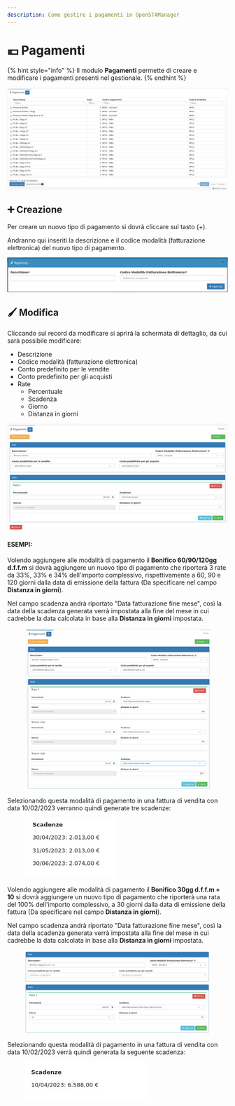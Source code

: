 ```yaml
---
description: Come gestire i pagamenti in OpenSTAManager
---
```


# 💶 Pagamenti

{% hint style="info" %}
Il modulo **Pagamenti** permette di creare e modificare i pagamenti presenti nel gestionale.
{% endhint %}

![](<../../../../.gitbook/assets/image (204).png>)

## ➕ Creazione

Per creare un nuovo tipo di pagamento si dovrà cliccare sul tasto (+).

Andranno qui inseriti la descrizione e il codice modalità (fatturazione elettronica) del nuovo tipo di pagamento.

![](<../../../../.gitbook/assets/image (192).png>)

## 🖌️ Modifica

Cliccando sul record da modificare si aprirà la schermata di dettaglio, da cui sarà possibile modificare:

* Descrizione
* Codice modalità (fatturazione elettronica)
* Conto predefinito per le vendite
* Conto predefinito per gli acquisti
* Rate
  * Percentuale
  * Scadenza
  * Giorno
  * Distanza in giorni

![](<../../../../.gitbook/assets/image (224).png>)

#### ESEMPI:

Volendo aggiungere alle modalità di pagamento il **Bonifico 60/90/120gg d.f.f.m** si dovrà aggiungere un nuovo tipo di pagamento che riporterà 3 rate da 33%, 33% e 34% dell'importo complessivo, rispettivamente a 60, 90 e 120 giorni dalla data di emissione della fattura (Da specificare nel campo **Distanza in giorni**).

Nel campo scadenza andrà riportato "Data fatturazione fine mese", così la data della scadenza generata verrà impostata alla fine del mese in cui cadrebbe la data calcolata in base alla **Distanza in giorni** impostata.

<figure><img src="../../../../.gitbook/assets/pagamenti (1).png" alt=""><figcaption></figcaption></figure>

Selezionando questa modalità di pagamento in una fattura di vendita con data 10/02/2023  verranno quindi generate tre scadenze:

<figure><img src="../../../../.gitbook/assets/immagine (93).png" alt=""><figcaption></figcaption></figure>

Volendo aggiungere alle modalità di pagamento il **Bonifico 30gg d.f.f.m + 10** si dovrà aggiungere un nuovo tipo di pagamento che riporterà una rata del 100% dell'importo complessivo, a 30 giorni dalla data di emissione della fattura (Da specificare nel campo **Distanza in giorni**).

Nel campo scadenza andrà riportato "Data fatturazione fine mese", così la data della scadenza generata verrà impostata alla fine del mese in cui cadrebbe la data calcolata in base alla **Distanza in giorni** impostata.

<figure><img src="../../../../.gitbook/assets/immagine.png" alt=""><figcaption></figcaption></figure>

Selezionando questa modalità di pagamento in una fattura di vendita con data 10/02/2023 verrà quindi generata la seguente scadenza:

<figure><img src="../../../../.gitbook/assets/immagine (94).png" alt=""><figcaption></figcaption></figure>

